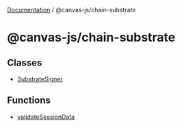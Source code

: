 [Documentation](../../packages.md) / @canvas-js/chain-substrate

# @canvas-js/chain-substrate

## Classes

- [SubstrateSigner](classes/SubstrateSigner.md)

## Functions

- [validateSessionData](functions/validateSessionData.md)
